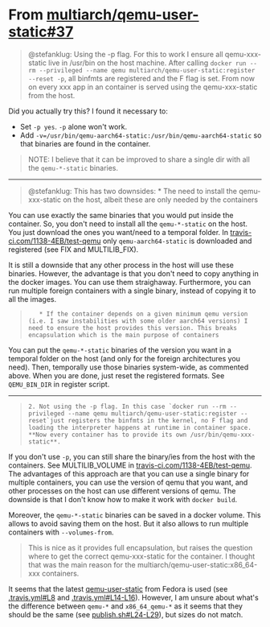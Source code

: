 # From [multiarch/qemu-user-static#37](https://github.com/multiarch/qemu-user-static/issues/37#issuecomment-465126390)

> @stefanklug:
> Using the -p flag. For this to work I ensure all qemu-xxx-static live in /usr/bin on the host machine. After calling `docker run --rm --privileged --name qemu multiarch/qemu-user-static:register --reset -p`, all binfmts are registered and the F flag is set. From now on every xxx app in an container is served using the qemu-xxx-static from the host.

Did you actually try this? I found it necessary to:

- Set `-p yes`. `-p` alone won't work.
- Add `-v=/usr/bin/qemu-aarch64-static:/usr/bin/qemu-aarch64-static` so that binaries are found in the container.

> NOTE: I believe that it can be improved to share a single dir with all the `qemu-*-static` binaries.

---

> @stefanklug:
> This has two downsides:
>        * The need to install the qemu-xxx-static on the host, albeit these are only needed by the containers

You can use exactly the same binaries that you would put inside the container. So, you don't need to install all the `qemu-*-static` on the host. You just download the ones you want/need to a temporal folder. In [travis-ci.com/1138-4EB/test-qemu](https://travis-ci.com/1138-4EB/test-qemu/builds/101445338) only `qemu-aarch64-static` is downloaded and registered (see FIX and MULTILIB_FIX).

It is still a downside that any other process in the host will use these binaries. However, the advantage is that you don't need to copy anything in the docker images. You can use them straighaway. Furthermore, you can run multiple foreign containers with a single binary, instead of copying it to all the images.

>        * If the container depends on a given minimum qemu version (i.e. I saw instabilities with some older aarch64 versions) I need to ensure the host provides this version. This breaks encapsulation which is the main purpose of containers

You can put the `qemu-*-static` binaries of the version you want in a temporal folder on the host (and only for the foreign architectures you need). Then, temporally use those binaries system-wide, as commented above. When you are done, just reset the registered formats. See `QEMU_BIN_DIR` in register script.

---

>     2. Not using the -p flag. In this case `docker run --rm --privileged --name qemu multiarch/qemu-user-static:register --reset`just registers the binfmts in the kernel, no F flag and loading the interpreter happens at runtime in container space. **Now every container has to provide its own /usr/bin/qemu-xxx-static**.

If you don't use `-p`, you can still share the binary/ies from the host with the containers. See MULTILIB_VOLUME in [travis-ci.com/1138-4EB/test-qemu](https://travis-ci.com/1138-4EB/test-qemu/builds/101445338). The advantages of this approach are that you can use a single binary for multiple containers, you can use the version of qemu that you want, and other processes on the host can use different versions of qemu. The downside is that I don't know how to make it work with `docker build`.

Moreover, the `qemu-*-static` binaries can be saved in a docker volume. This allows to avoid saving them on the host. But it also allows to run multiple containers with `--volumes-from`.

> This is nice as it provides full encapsulation, but raises the question where to get the correct qemu-xxx-static for the container. I thought that was the main reason for the multiarch/qemu-user-static:x86_64-xxx containers.

It seems that the latest [qemu-user-static](https://apps.fedoraproject.org/packages/qemu-user-static/#) from Fedora is used (see [.travis.yml#L8](https://github.com/multiarch/qemu-user-static/blob/master/.travis.yml#L8) and [.travis.yml#L14-L16](https://github.com/multiarch/qemu-user-static/blob/master/.travis.yml#L14-L16)). However, I am unsure about what's the difference between `qemu-*` and `x86_64_qemu-*` as it seems that they should be the same (see [publish.sh#L24-L29](https://github.com/multiarch/qemu-user-static/blob/master/publish.sh#L24-L29)), but sizes do not match.
